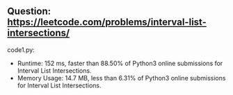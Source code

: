 ## Question: https://leetcode.com/problems/interval-list-intersections/

code1.py:
* Runtime: 152 ms, faster than 88.50% of Python3 online submissions for Interval List Intersections.
* Memory Usage: 14.7 MB, less than 6.31% of Python3 online submissions for Interval List Intersections.